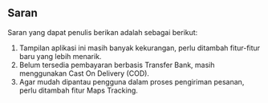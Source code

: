 ## Saran
Saran yang dapat penulis berikan adalah sebagai berikut:
1. Tampilan aplikasi ini masih banyak kekurangan, perlu ditambah fitur-fitur baru yang lebih menarik.
2. Belum tersedia pembayaran berbasis Transfer Bank, masih menggunakan Cast On Delivery (COD).
3. Agar mudah dipantau pengguna dalam proses pengiriman pesanan, perlu ditambah fitur Maps Tracking.


